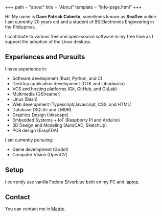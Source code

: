 +++
path = "about"
title = "About"
template = "info-page.html"
+++

Hi! My name is **Dave Patrick Caberto**, sometimes known as **SeaDve** online. I am currently 20 years old and a student of BS Electronics Engineering in the Philippines.

I contribute to various free and open-source software in my free time as I support the adoption of the Linux desktop.

## Experiences and Pursuits

I have experience in:

* Software development (Rust, Python, and C)
* Desktop application development (GTK and Libadwaita)
* VCS and hosting platforms (Git, GitHub, and GitLab)
* Multimedia (GStreamer)
* Linux (Bash)
* Web development (Typescript/Javascript, CSS, and HTML)
* Database (SQLite and LMDB)
* Graphics Design (Inkscape)
* Embedded Systems + IoT (Raspberry Pi and Arduino)
* 3D Design and Modeling (AutoCAD, SketchUp)
* PCB design (EasyEDA)

I am currently pursuing:

* Game development (Godot)
* Computer Vision (OpenCV)

## Setup

I currently use vanilla Fedora Silverblue both on my PC and laptop.

## Contact

You can contact me in [Matrix](https://matrix.to/#/@sedve:matrix.org).
